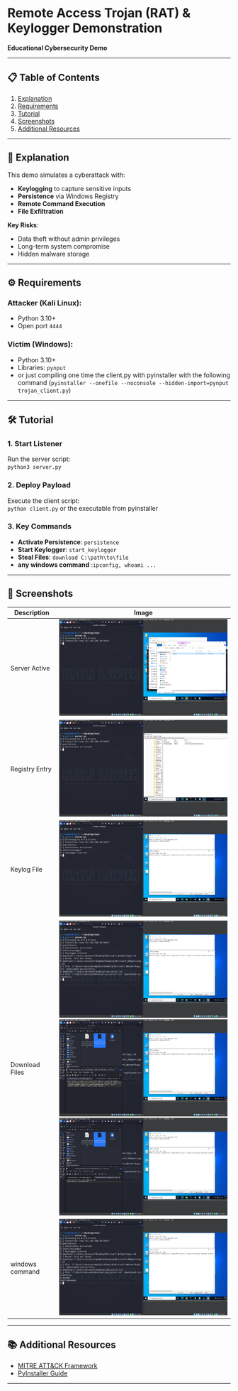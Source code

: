 # Remote Access Trojan (RAT) & Keylogger Demonstration  
**Educational Cybersecurity Demo**  



---

## 📋 Table of Contents  
1. [Explanation](#-explanation)  
2. [Requirements](#-requirements)  
3. [Tutorial](#-tutorial)  
4. [Screenshots](#-screenshots)  
5. [Additional Resources](#-additional-resources)  


---

## 🧠 Explanation  
This demo simulates a cyberattack with:  
- **Keylogging** to capture sensitive inputs  
- **Persistence** via Windows Registry  
- **Remote Command Execution**  
- **File Exfiltration**  

**Key Risks**:  
- Data theft without admin privileges  
- Long-term system compromise  
- Hidden malware storage  

---

## ⚙️ Requirements  

### Attacker (Kali Linux):  
- Python 3.10+  
- Open port `4444`  

### Victim (Windows):  
- Python 3.10+  
- Libraries: `pynput`  
- or just compiling one time the client.py with pyinstaller with the following command (`pyinstaller --onefile --noconsole --hidden-import=pynput trojan_client.py`)

---

## 🛠️ Tutorial  

### 1. Start Listener  
Run the server script:  
`python3 server.py`  

### 2. Deploy Payload  
Execute the client script:  
`python client.py` or the executable from pyinstaller  

### 3. Key Commands  
- **Activate Persistence**: `persistence`  
- **Start Keylogger**: `start_keylogger`  
- **Steal Files**: `download C:\path\to\file` 
- **any windows command** :`ipconfig, whoami ...` 

---

## 📸 Screenshots  
| Description | Image |  
|-------------|-------|  
| Server Active | ![Server](screenshots/server.png) |  
| Registry Entry | ![Registry](screenshots/registry.png) |  
| Keylog File | ![Keylogs](screenshots/keylog.png) |  
| Download Files  | ![Download1](screenshots/download1.png) <br> ![Download2](screenshots/download2.png) <br> ![Download3](screenshots/download3.png)|
| windows command | ![windows](screenshots/windows.png) | 

---

## 📚 Additional Resources  
- [MITRE ATT&CK Framework](https://attack.mitre.org/)  
- [PyInstaller Guide](https://pyinstaller.org)  

---

